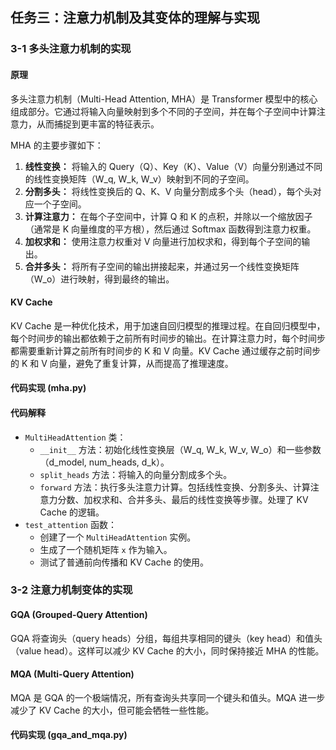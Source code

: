 ## 任务三：注意力机制及其变体的理解与实现

### 3-1 多头注意力机制的实现

#### 原理

多头注意力机制（Multi-Head Attention, MHA）是 Transformer 模型中的核心组成部分。它通过将输入向量映射到多个不同的子空间，并在每个子空间中计算注意力，从而捕捉到更丰富的特征表示。

MHA 的主要步骤如下：

1.  **线性变换：** 将输入的 Query（Q）、Key（K）、Value（V）向量分别通过不同的线性变换矩阵（W\_q, W\_k, W\_v）映射到不同的子空间。
2.  **分割多头：** 将线性变换后的 Q、K、V 向量分割成多个头（head），每个头对应一个子空间。
3.  **计算注意力：** 在每个子空间中，计算 Q 和 K 的点积，并除以一个缩放因子（通常是 K 向量维度的平方根），然后通过 Softmax 函数得到注意力权重。
4.  **加权求和：** 使用注意力权重对 V 向量进行加权求和，得到每个子空间的输出。
5.  **合并多头：** 将所有子空间的输出拼接起来，并通过另一个线性变换矩阵（W\_o）进行映射，得到最终的输出。

#### KV Cache

KV Cache 是一种优化技术，用于加速自回归模型的推理过程。在自回归模型中，每个时间步的输出都依赖于之前所有时间步的输出。在计算注意力时，每个时间步都需要重新计算之前所有时间步的 K 和 V 向量。KV Cache 通过缓存之前时间步的 K 和 V 向量，避免了重复计算，从而提高了推理速度。

#### 代码实现 (mha.py)


#### 代码解释

*   `MultiHeadAttention` 类：
    *   `__init__` 方法：初始化线性变换层（W\_q, W\_k, W\_v, W\_o）和一些参数（d\_model, num\_heads, d\_k）。
    *   `split_heads` 方法：将输入的向量分割成多个头。
    *   `forward` 方法：执行多头注意力计算。包括线性变换、分割多头、计算注意力分数、加权求和、合并多头、最后的线性变换等步骤。处理了 KV Cache 的逻辑。
*   `test_attention` 函数：
    *   创建了一个 `MultiHeadAttention` 实例。
    *   生成了一个随机矩阵 `x` 作为输入。
    *   测试了普通前向传播和 KV Cache 的使用。

### 3-2 注意力机制变体的实现

#### GQA (Grouped-Query Attention)

GQA 将查询头（query heads）分组，每组共享相同的键头（key head）和值头（value head）。这样可以减少 KV Cache 的大小，同时保持接近 MHA 的性能。

#### MQA (Multi-Query Attention)

MQA 是 GQA 的一个极端情况，所有查询头共享同一个键头和值头。MQA 进一步减少了 KV Cache 的大小，但可能会牺牲一些性能。

#### 代码实现 (gqa_and_mqa.py)